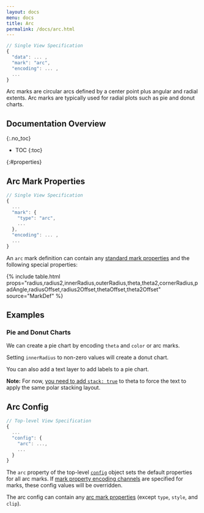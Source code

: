```yaml
---
layout: docs
menu: docs
title: Arc
permalink: /docs/arc.html
---
```


```js
// Single View Specification
{
  "data": ... ,
  "mark": "arc",
  "encoding": ... ,
  ...
}
```

Arc marks are circular arcs defined by a center point plus angular and radial extents. Arc marks are typically used for radial plots such as pie and donut charts.

<!--prettier-ignore-start-->
## Documentation Overview
{:.no_toc}

- TOC
{:toc}

<!--prettier-ignore-end-->

{:#properties}

## Arc Mark Properties

```js
// Single View Specification
{
  ...
  "mark": {
    "type": "arc",
    ...
  },
  "encoding": ... ,
  ...
}
```

<span class="vl-example" data-name="arc_params" figure-only=true></span>

An `arc` mark definition can contain any [standard mark properties](mark.html#mark-def) and the following special properties:

{% include table.html props="radius,radius2,innerRadius,outerRadius,theta,theta2,cornerRadius,padAngle,radiusOffset,radius2Offset,thetaOffset,theta2Offset" source="MarkDef" %}

## Examples

### Pie and Donut Charts

We can create a pie chart by encoding `theta` and `color` or arc marks.

<span class="vl-example" data-name="arc_pie"></span>

Setting `innerRadius` to non-zero values will create a donut chart.

<span class="vl-example" data-name="arc_donut"></span>

You can also add a text layer to add labels to a pie chart.

<span class="vl-example" data-name="layer_arc_label"></span>

**Note:** For now, [you need to add `stack: true`](https://github.com/vega/vega-lite/issues/5078) to theta to force the text to apply the same polar stacking layout.

## Arc Config

```js
// Top-level View Specification
{
  ...
  "config": {
    "arc": ...,
    ...
  }
}
```

The `arc` property of the top-level [`config`](config.html) object sets the default properties for all arc marks. If [mark property encoding channels](encoding.html#mark-prop) are specified for marks, these config values will be overridden.

The arc config can contain any [arc mark properties](#properties) (except `type`, `style`, and `clip`).
